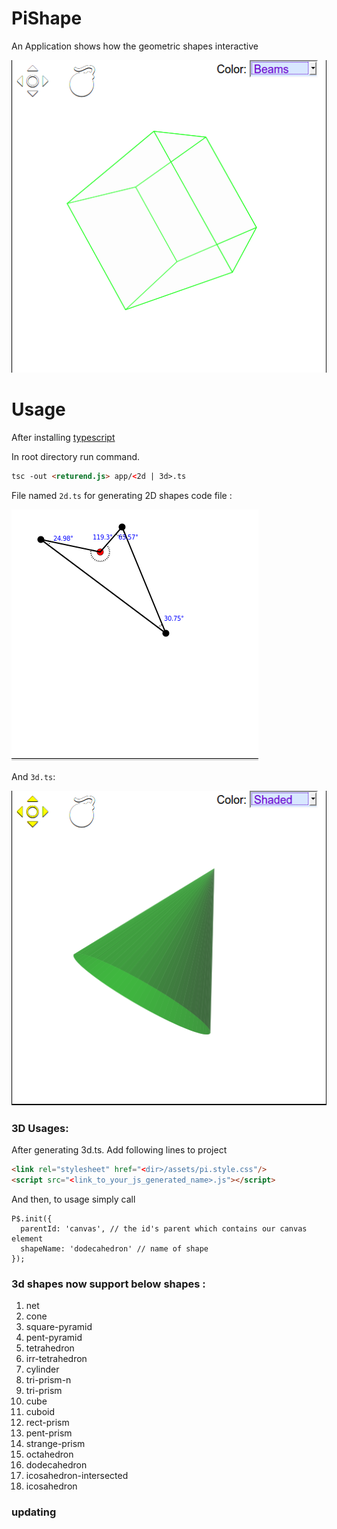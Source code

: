 # PiShape
An Application shows how the geometric shapes interactive

![3D cube](assets/git/cube.png)

# Usage

After installing [typescript](http://www.typescriptlang.org)

In root directory run command.

```html
tsc -out <returend.js> app/<2d | 3d>.ts
```

File named `2d.ts` for generating 2D shapes code file :

![Plane geometry](assets/git/2d.png)


And `3d.ts`:

![Solid geometry](assets/git/cone.png)

### 3D Usages:

After generating 3d.ts. Add following lines to project
```html
<link rel="stylesheet" href="<dir>/assets/pi.style.css"/>
<script src="<link_to_your_js_generated_name>.js"></script>
```
And then, to usage simply call
```
P$.init({
  parentId: 'canvas', // the id's parent which contains our canvas element
  shapeName: 'dodecahedron' // name of shape
});
```

### 3d shapes now support below shapes :
  1. net
  2. cone
  3. square-pyramid
  4. pent-pyramid
  5. tetrahedron
  6. irr-tetrahedron
  7. cylinder
  8. tri-prism-n
  9. tri-prism
  10. cube
  11. cuboid
  12. rect-prism
  13. pent-prism
  14. strange-prism
  15. octahedron
  16. dodecahedron
  17. icosahedron-intersected
  18. icosahedron
  
### updating
